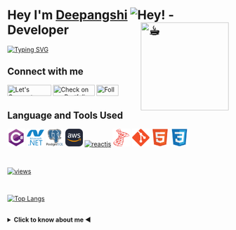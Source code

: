 <h1 align="left">Hey I'm <a title="Click me" href="https://www.linkedin.com/in/deepangshi-saha/">Deepangshi</a> <img title="Hey!" src="https://media.giphy.com/media/hvRJCLFzcasrR4ia7z/giphy.gif" width="28"/>      
<a href="https://www.buymeacoffee.com/thedsdev"> <img align="right" title="☕︎" src="https://media.giphy.com/media/v1.Y2lkPTc5MGI3NjExemEybWJmMHB0ZzZ6dTlvazA0eTR2YXdoeGtxd3BoYnAyZ3p4NnZyMiZlcD12MV9pbnRlcm5hbF9naWZfYnlfaWQmY3Q9cw/513lZvPf6khjIQFibF/giphy.gif" width="200" height="200"/></a> -Developer </h1>

<a href="https://git.io/typing-svg"><img title="<>Thank you for coming by, hope you're doing well.</>" src="https://readme-typing-svg.demolab.com?font=Fira+Code&pause=1000&random=false&width=435&lines=Developing+applications%2C;contributed+in+.NET,+React.js%2C;currently+focusing+on+developing;asp.net-+c%23+applications" alt="Typing SVG" /></a>

## Connect with me

<p align="left">
  <a href="https://www.linkedin.com/in/deepangshi-saha/" target="_blank" rel="noreferrer" ><img title="Let's Connect on LinkedIn" src="https://custom-icon-badges.demolab.com/badge/LinkedIn-0A66C2?logo=linkedin-white&logoColor=fff&style=plastic"  width="100" height="25" /></a>
   <a href="https://deepangshi-dev.netlify.app/" target="_blank" rel="noreferrer"><img title="Check on my Portfolio" src="https://img.shields.io/badge/Portfolio-%23FFD700.svg?style=plastic&logoColor=white" width="95" height="25" /></a>
  <a href="https://twitter.com/Deepangshi" target="_blank" rel="noreferrer"><img title="Follow on X" src="https://img.shields.io/badge/X-%23000000.svg?logo=X&logoColor=white&style=plastic" width="50" height="25" /></a>
</p>

## Language and Tools Used

<p align="left"> 
  <a href="https://learn.microsoft.com/en-us/dotnet/csharp/" target="_blank" rel="noreferrer"><img title="C#" src="https://raw.githubusercontent.com/devicons/devicon/master/icons/csharp/csharp-original.svg" alt="csharp" width="40" height="40"/></a>
  <a href="https://learn.microsoft.com/en-us/dotnet/" target="_blank" rel="noreferrer"><img title=".NET" src="https://raw.githubusercontent.com/devicons/devicon/master/icons/dot-net/dot-net-plain-wordmark.svg" alt=".NET" width="40" height="40"/></a>
  <a href="https://www.w3schools.com/postgresql/index.php" target="_blank" rel="noreferrer"><img title="postgresql" src="https://raw.githubusercontent.com/devicons/devicon/master/icons/postgresql/postgresql-original-wordmark.svg" alt="postgresql" width="40" height="40"/></a>
  <a href="https://aws.amazon.com/" target="_blank" rel="noreferrer"><img title="AWS" src="https://raw.githubusercontent.com/tandpfun/skill-icons/main/icons/AWS-Dark.svg" alt="AWS" width="40" height="40"/></a>
  <a href="https://www.w3schools.com/REACT/DEFAULT.ASP" target="_blank" rel="noreferrer"><img title="react.js" src="https://media.giphy.com/media/kNp3dJxyZAJqCGheEw/giphy.gif" alt="reactjs" width="40" height="40"/></a>
  <a href="https://learn.microsoft.com/en-us/sql/sql-server/" target="_blank" rel="noreferrer"><img title="SQL Server" src="https://raw.githubusercontent.com/devicons/devicon/master/icons/microsoftsqlserver/microsoftsqlserver-plain.svg" alt="sqlserver" width="40" height="40"/></a>
  <a href="https://www.atlassian.com/git/tutorials" target="_blank" rel="noreferrer"><img title="Git" src="https://raw.githubusercontent.com/devicons/devicon/master/icons/git/git-original.svg" alt="git" width="40" height="40"/></a>
  <a href="https://developer.mozilla.org/en-US/docs/Web/HTML" target="_blank" rel="noreferrer"><img title="HTML5" src="https://raw.githubusercontent.com/devicons/devicon/master/icons/html5/html5-original.svg" alt="html5" width="40" height="40"/></a>
  <a href="https://developer.mozilla.org/en-US/docs/Web/CSS" target="_blank" rel="noreferrer"><img title="CSS3" src="https://raw.githubusercontent.com/devicons/devicon/master/icons/css3/css3-original.svg" alt="css3" width="40" height="40"/></a>
</p>

<br/>

<a href="https://github.com/Deepangshi" align="left" target="_blank" rel="noreferrer"> <img alt="views" title="Github views" src="https://komarev.com/ghpvc/?username=deepangshi&style=plastic"> </a>

<br />

<p align="left">

[![Top Langs](https://github-readme-stats.vercel.app/api/top-langs/?username=Deepangshi&layout=donut&theme=tokyonight&hide_border=true)](https://github.com/Deepangshi/)

</p>

<br/>

<details> <summary title="Click me"><b>Click to know about me ◀</b></summary>
 🌐 My journey into the mesmerizing world of software development started somewhat innocently during my days as a CS student. It was a simple curiosity—an urge to understand websites and applications—that drew me in.
<br/> 💻 As I navigated through this new, exciting world, my academic projects became my playground, allowing me to experiment, learn, and grow. My curiosity knew no bounds, and with each line of code, I felt more empowered to create and innovate.
<br/> 🛠️ The real turning point came when I got the opportunity to put my skills to the test in the professional arena. Working hands-on with technologies like .NET and React.js, I was able to turn my theoretical knowledge into practical expertise. These experiences not only honed my technical abilities but also taught me the importance of collaboration, innovation, and continuous learning in the fast-paced tech industry.
<br/> 💡 Today, I stand at a thrilling juncture in my journey, armed with a blend of academic knowledge and real-world tech experience, eager to tackle new challenges and contribute to the ever-evolving field of software development. <br/>#happycoding🚀
